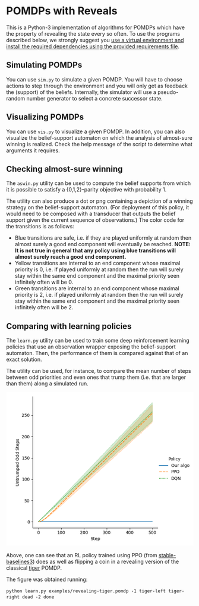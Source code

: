 # POMDPs with Reveals
This is a Python-3 implementation of algorithms for POMDPs which have the property of
revealing the state every so often. To use the programs described below, we
strongly suggest you [use a virtual environment and install the required
dependencies using the provided requirements
file](https://packaging.python.org/en/latest/guides/installing-using-pip-and-virtual-environments/).

## Simulating POMDPs
You can use `sim.py` to simulate a given POMDP. You will have to choose
actions to step through the environment and you will only get as feedback the
(support) of the beliefs. Internally, the simulator will use a pseudo-random
number generator to select a concrete successor state.

## Visualizing POMDPs
You can use `vis.py` to visualize a given POMDP. In addition, you can also
visualize the belief-support automaton on which the analysis of almost-sure
winning is realized. Check the help message of the script to determine what
arguments it requires.

## Checking almost-sure winning
The `aswin.py` utility can be used to compute the belief supports from which
it is possible to satisfy a {0,1,2}-parity objective with probability 1.

The utility can also produce a dot or png containing a depiction of a winning
strategy on the belief-support automaton. (For deployment of this policy, it
would need to be composed with a transducer that outputs the belief support
given the current sequence of observations.) The color code for the
transitions is as follows:
* Blue transitions are safe, i.e. if they are played uniformly at random then
  almost surely a good end component will eventually be reached. **NOTE: It is
  not true in general that any policy using blue transitions will almost
  surely reach a good end component.**
* Yellow transitions are internal to an end component whose maximal priority
  is 0, i.e. if played uniformly at random then the run will surely stay
  within the same end component and the maximal priority seen infinitely often
  will be 0.
* Green transitions are internal to an end component whose maximal priority is
  2, i.e. if played uniformly at random then the run will surely stay within
  the same end component and the maximal priority seen infinitely often will
  be 2.

## Comparing with learning policies
The `learn.py` utility can be used to train some deep reinforcement learning
policies that use an observation wrapper exposing the belief-support
automaton. Then, the performance of them is compared against that of an exact
solution.

The utility can be used, for instance, to compare the mean number of steps
between odd priorities and even ones that trump them (i.e. that are larger
than them) along a simulated run.

![image](img/ppovspierre.png)

Above, one can see that an RL policy trained using PPO (from
[stable-baselines3](https://stable-baselines3.readthedocs.io/en/master/)) does
as well as flipping a coin in a revealing version of the classical
[tiger](https://www.pomdp.org/examples/) POMDP.

The figure was obtained running:
```
python learn.py examples/revealing-tiger.pomdp -1 tiger-left tiger-right dead -2 done
```
